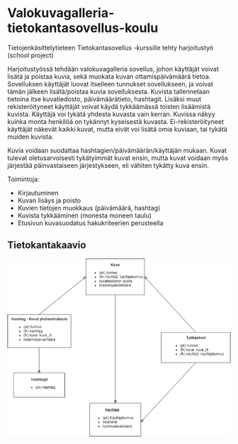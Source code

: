 # Valokuvagalleria-tietokantasovellus-koulu
Tietojenkäsittelytieteen Tietokantasovellus -kurssille tehty harjoitustyö (school project)

Harjoitustyössä tehdään valokuvagalleria sovellus, johon käyttäjät voivat lisätä ja poistaa kuvia, sekä muokata kuvan ottamispäivämäärä tietoa. Sovelluksen käyttäjät luovat itselleen tunnukset sovellukseen, ja voivat tämän jälkeen lisätä/poistaa kuvia sovelluksesta. Kuvista tallennetaan tietoina itse kuvatiedosto, päivämäärätieto, hashtagit. Lisäksi muut rekisteröityneet käyttäjät voivat käydä tykkäämässä toisten lisäämistä kuvista. Käyttäjä voi tykätä yhdesta kuvasta vain kerran. Kuvissa näkyy kuinka monta henkilöä on tykännyt kyseisestä kuvasta. Ei-rekisteröityneet käyttäjät näkevät kaikki kuvat, mutta eivät voi lisätä omia kuviaan, tai tykätä muiden kuvista. 

Kuvia voidaan suodattaa hashtagien/päivämäärän/käyttäjän mukaan. Kuvat tulevat oletusarvoisesti tykätyimmät kuvat ensin, mutta kuvat voidaan myös järjestää päinvastaiseen järjestykseen, eli vähiten tykätty kuva ensin.

Toimintoja:
- Kirjautuminen
- Kuvan lisäys ja poisto
- Kuvien tietojen muokkaus (päivämäärä, hashtag)
- Kuvista tykkääminen (monesta moneen taulu)
- Etusivun kuvasuodatus hakukriteerien perusteella

## Tietokantakaavio

![alt text](Tietokantasovellus.png)
